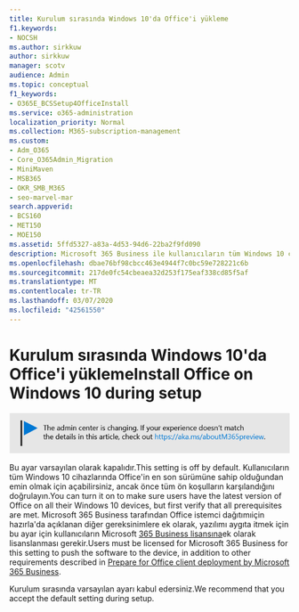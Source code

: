 ```yaml
---
title: Kurulum sırasında Windows 10'da Office'i yükleme
f1.keywords:
- NOCSH
ms.author: sirkkuw
author: sirkkuw
manager: scotv
audience: Admin
ms.topic: conceptual
f1_keywords:
- O365E_BCSSetup4OfficeInstall
ms.service: o365-administration
localization_priority: Normal
ms.collection: M365-subscription-management
ms.custom:
- Adm_O365
- Core_O365Admin_Migration
- MiniMaven
- MSB365
- OKR_SMB_M365
- seo-marvel-mar
search.appverid:
- BCS160
- MET150
- MOE150
ms.assetid: 5ffd5327-a83a-4d53-94d6-22ba2f9fd090
description: Microsoft 365 Business ile kullanıcıların tüm Windows 10 cihazlarında Office'in en son sürümüne sahip olduğundan otomatik olarak nasıl emin olabileceğininizi keşfedin.
ms.openlocfilehash: dbae76bf98cbcc463e4944f7c0bc59e728221c6b
ms.sourcegitcommit: 217de0fc54cbeaea32d253f175eaf338cd85f5af
ms.translationtype: MT
ms.contentlocale: tr-TR
ms.lasthandoff: 03/07/2020
ms.locfileid: "42561550"
---
```

# <a name="install-office-on-windows-10-during-setup"></a><span data-ttu-id="59a37-103">Kurulum sırasında Windows 10'da Office'i yükleme</span><span class="sxs-lookup"><span data-stu-id="59a37-103">Install Office on Windows 10 during setup</span></span>

![Banner bu https://aka.ms/aboutM365previewişaret .](../media/m365admincenterchanging.png)

<span data-ttu-id="59a37-105">Bu ayar varsayılan olarak kapalıdır.</span><span class="sxs-lookup"><span data-stu-id="59a37-105">This setting is off by default.</span></span> <span data-ttu-id="59a37-106">Kullanıcıların tüm Windows 10 cihazlarında Office'in en son sürümüne sahip olduğundan emin olmak için açabilirsiniz, ancak önce tüm ön koşulların karşılandığını doğrulayın.</span><span class="sxs-lookup"><span data-stu-id="59a37-106">You can turn it on to make sure users have the latest version of Office on all their Windows 10 devices, but first verify that all prerequisites are met.</span></span> <span data-ttu-id="59a37-107">Microsoft 365 Business tarafından Office istemci dağıtımıiçin hazırla'da açıklanan diğer gereksinimlere ek olarak, yazılımı aygıta itmek için bu ayar için kullanıcıların Microsoft [365 Business lisansına](prepare-for-office-client-deployment.md)ek olarak lisanslanması gerekir.</span><span class="sxs-lookup"><span data-stu-id="59a37-107">Users must be licensed for Microsoft 365 Business for this setting to push the software to the device, in addition to other requirements described in [Prepare for Office client deployment by Microsoft 365 Business](prepare-for-office-client-deployment.md).</span></span>
  
<span data-ttu-id="59a37-108">Kurulum sırasında varsayılan ayarı kabul edersiniz.</span><span class="sxs-lookup"><span data-stu-id="59a37-108">We recommend that you accept the default setting during setup.</span></span>
